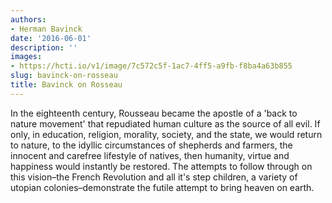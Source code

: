 ```yaml
---
authors:
- Herman Bavinck
date: '2016-06-01'
description: ''
images:
- https://hcti.io/v1/image/7c572c5f-1ac7-4ff5-a9fb-f8ba4a63b855
slug: bavinck-on-rosseau
title: Bavinck on Rosseau
---
```


In the eighteenth century, Rousseau became the apostle of a 'back to nature movement' that repudiated human culture as the source of all evil. If only, in education, religion, morality, society, and the state, we would return to nature, to the idyllic circumstances of shepherds and farmers, the innocent and carefree lifestyle of natives, then humanity, virtue and happiness would instantly be restored. The attempts to follow through on this vision–the French Revolution and all it's step children, a variety of utopian colonies–demonstrate the futile attempt to bring heaven on earth.